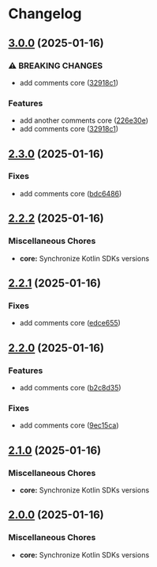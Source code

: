 # Changelog

## [3.0.0](https://github.com/1abhishekpandey/abhishek-kotlin/compare/v2.3.0...v3.0.0) (2025-01-16)

### ⚠ BREAKING CHANGES

* add comments core ([32918c1](https://github.com/1abhishekpandey/abhishek-kotlin/commit/32918c1))

### Features

* add another comments core ([226e30e](https://github.com/1abhishekpandey/abhishek-kotlin/commit/226e30e))
* add comments core ([32918c1](https://github.com/1abhishekpandey/abhishek-kotlin/commit/32918c1))


## [2.3.0](https://github.com/1abhishekpandey/abhishek-kotlin/compare/v2.2.2...v2.3.0) (2025-01-16)

### Fixes

* add comments core ([bdc6486](https://github.com/1abhishekpandey/abhishek-kotlin/commit/bdc6486))


## [2.2.2](https://github.com/1abhishekpandey/abhishek-kotlin/compare/v2.2.1...v2.2.2) (2025-01-16)

### Miscellaneous Chores

* **core:** Synchronize Kotlin SDKs versions


## [2.2.1](https://github.com/1abhishekpandey/abhishek-kotlin/compare/v2.2.0...v2.2.1) (2025-01-16)

### Fixes

* add comments core ([edce655](https://github.com/1abhishekpandey/abhishek-kotlin/commit/edce655))


## [2.2.0](https://github.com/1abhishekpandey/abhishek-kotlin/compare/v2.1.0...v2.2.0) (2025-01-16)

### Features

* add comments core ([b2c8d35](https://github.com/1abhishekpandey/abhishek-kotlin/commit/b2c8d35))

### Fixes

* add comments core ([9ec15ca](https://github.com/1abhishekpandey/abhishek-kotlin/commit/9ec15ca))


## [2.1.0](https://github.com/1abhishekpandey/abhishek-kotlin/compare/v2.0.0...v2.1.0) (2025-01-16)

### Miscellaneous Chores

* **core:** Synchronize Kotlin SDKs versions


## [2.0.0](https://github.com/1abhishekpandey/abhishek-kotlin/compare/v1.0.0...v2.0.0) (2025-01-16)

### Miscellaneous Chores

* **core:** Synchronize Kotlin SDKs versions

